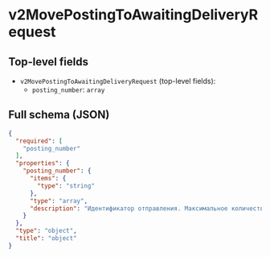 # v2MovePostingToAwaitingDeliveryRequest

## Top-level fields
- `v2MovePostingToAwaitingDeliveryRequest` (top-level fields):
  - `posting_number`: `array`

## Full schema (JSON)
```json
{
  "required": [
    "posting_number"
  ],
  "properties": {
    "posting_number": {
      "items": {
        "type": "string"
      },
      "type": "array",
      "description": "Идентификатор отправления. Максимальное количество в одном запросе — 100."
    }
  },
  "type": "object",
  "title": "object"
}
```
